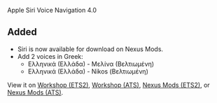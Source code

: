 Apple Siri Voice Navigation 4.0

## Added

- Siri is now available for download on Nexus Mods.
- Add 2 voices in Greek:
    - Ελληνικά (Ελλάδα) - Μελίνα (Βελτιωμένη)
    - Ελληνικά (Ελλάδα) - Nikos (Βελτιωμένη)

View it on [Workshop (ETS2)](https://steamcommunity.com/sharedfiles/filedetails/changelog/3404021712), [Workshop (ATS)](https://steamcommunity.com/sharedfiles/filedetails/changelog/3404022298), [Nexus Mods (ETS2)](https://www.nexusmods.com/eurotrucksimulator2/mods/173?tab=files), or [Nexus Mods (ATS)](https://www.nexusmods.com/americantrucksimulator/mods/77?tab=files).